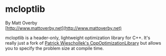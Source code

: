 # mcloptlib

By Matt Overby  
[http://www.mattoverby.net](http://www.mattoverby.net)

mcloptlib is a header-only, lightweight optimization library for C++.
It's really just a fork of [Patrick Wieschollek's CppOptimizationLibrary](https://github.com/PatWie/CppNumericalSolvers)
but allows you to specify the problem size at compile time.
